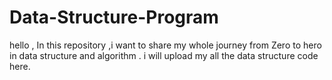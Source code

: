 # Data-Structure-Program
hello , In this repository ,i want to share my whole journey  from Zero to hero in data structure and algorithm . i  will upload my all  the data structure code  here.
